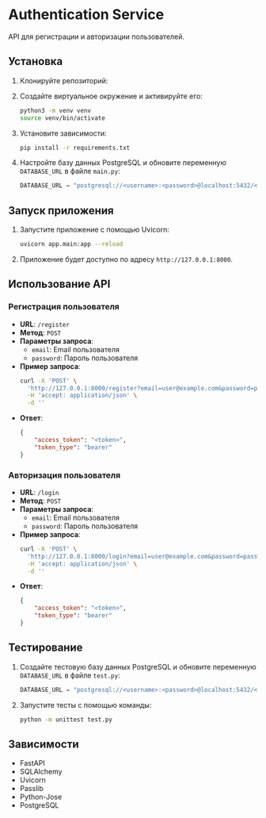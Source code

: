 # Authentication Service
API для регистрации и авторизации пользователей.

## Установка

1. Клонируйте репозиторий:
    
2. Создайте виртуальное окружение и активируйте его:
    ```sh
    python3 -m venv venv
    source venv/bin/activate
    ```

3. Установите зависимости:
    ```sh
    pip install -r requirements.txt
    ```

4. Настройте базу данных PostgreSQL и обновите переменную `DATABASE_URL` в файле `main.py`:
    ```python
    DATABASE_URL = "postgresql://<username>:<password>@localhost:5432/<database>"
    ```

## Запуск приложения

1. Запустите приложение с помощью Uvicorn:
    ```sh
    uvicorn app.main:app --reload
    ```

2. Приложение будет доступно по адресу `http://127.0.0.1:8000`.

## Использование API

### Регистрация пользователя

- **URL**: `/register`
- **Метод**: `POST`
- **Параметры запроса**:
    - `email`: Email пользователя
    - `password`: Пароль пользователя
- **Пример запроса**:
    ```sh
    curl -X 'POST' \
      'http://127.0.0.1:8000/register?email=user@example.com&password=password123' \
      -H 'accept: application/json' \
      -d ''
    ```
- **Ответ**:
    ```json
    {
        "access_token": "<token>",
        "token_type": "bearer"
    }
    ```

### Авторизация пользователя

- **URL**: `/login`
- **Метод**: `POST`
- **Параметры запроса**:
    - `email`: Email пользователя
    - `password`: Пароль пользователя
- **Пример запроса**:
    ```sh
    curl -X 'POST' \
      'http://127.0.0.1:8000/login?email=user@example.com&password=password123' \
      -H 'accept: application/json' \
      -d ''
    ```
- **Ответ**:
    ```json
    {
        "access_token": "<token>",
        "token_type": "bearer"
    }
    ```
## Тестирование

1. Создайте тестовую базу данных PostgreSQL и обновите переменную `DATABASE_URL` в файле `test.py`:
    ```python
    DATABASE_URL = "postgresql://<username>:<password>@localhost:5432/<test_database>"
    ```

2. Запустите тесты с помощью команды:
    ```sh
    python -m unittest test.py
    ```

## Зависимости

- FastAPI
- SQLAlchemy
- Uvicorn
- Passlib
- Python-Jose
- PostgreSQL
